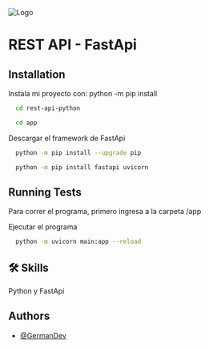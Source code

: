 ![Logo](https://cosasdedevs.com/media/sections/images/fastapi.png)

# REST API - FastApi

## Installation

Instala mi proyecto con: python -m pip install

```bash
  cd rest-api-python
```

```bash
  cd app
```

Descargar el framework de FastApi

```bash
  python -m pip install --upgrade pip
```
```bash
  python -m pip install fastapi uvicorn
```

## Running Tests

Para correr el programa, primero ingresa a la carpeta /app

Ejecutar el programa

```bash
  python -m uvicorn main:app --reload
```


## 🛠 Skills
Python y FastApi


## Authors

- [@GermanDev](https://github.com/German2005-png)

